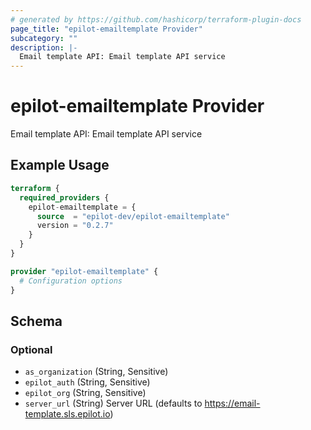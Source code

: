 ```yaml
---
# generated by https://github.com/hashicorp/terraform-plugin-docs
page_title: "epilot-emailtemplate Provider"
subcategory: ""
description: |-
  Email template API: Email template API service
---
```


# epilot-emailtemplate Provider

Email template API: Email template API service

## Example Usage

```terraform
terraform {
  required_providers {
    epilot-emailtemplate = {
      source  = "epilot-dev/epilot-emailtemplate"
      version = "0.2.7"
    }
  }
}

provider "epilot-emailtemplate" {
  # Configuration options
}
```

<!-- schema generated by tfplugindocs -->
## Schema

### Optional

- `as_organization` (String, Sensitive)
- `epilot_auth` (String, Sensitive)
- `epilot_org` (String, Sensitive)
- `server_url` (String) Server URL (defaults to https://email-template.sls.epilot.io)
